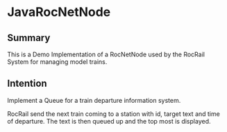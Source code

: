 # JavaRocNetNode

## Summary

This is a Demo Implementation of a RocNetNode used by the RocRail System for managing model trains.

## Intention

Implement a Queue for a train departure information system.

RocRail send the next train coming to a station with id, target text and time of departure. 
The text is then queued up and the top most is displayed. 
